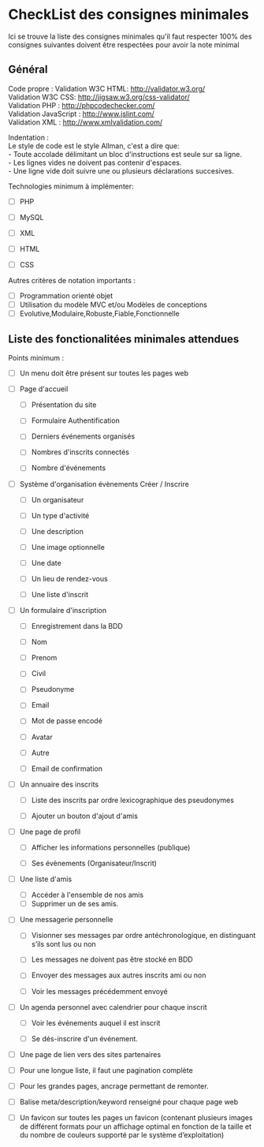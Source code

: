 CheckList des consignes minimales
==========================
Ici se trouve la liste des consignes minimales qu'il faut respecter
100% des consignes suivantes doivent être respectées pour avoir la note minimal

## Général ##
Code propre :
	Validation W3C HTML: http://validator.w3.org/  
	Validation W3C CSS:  http://jigsaw.w3.org/css-validator/  
	Validation PHP : http://phpcodechecker.com/  
	Validation JavaScript : http://www.jslint.com/  
	Validation XML : http://www.xmlvalidation.com/  

Indentation :  
   Le style de code est le style Allman, c'est a dire que:  
		- Toute accolade délimitant un bloc d'instructions est seule sur sa ligne.  
		- Les lignes vides ne doivent pas contenir d'espaces.    
		- Une ligne vide doit suivre une ou plusieurs déclarations succesives.  
	
Technologies minimum à implémenter:
- [ ] PHP
- [ ] MySQL
- [ ] XML
- [ ] HTML 
- [ ] CSS	


Autres critères de notation importants :

- [ ] Programmation orienté objet 
- [ ] Utilisation du modèle MVC et/ou Modèles de conceptions 
- [ ] Evolutive,Modulaire,Robuste,Fiable,Fonctionnelle

## Liste des fonctionalitées minimales attendues ##

Points minimum :
- [ ] Un menu doit être présent sur toutes les pages web

- [ ] Page d'accueil
 
	- [ ] Présentation du site 
	- [ ] Formulaire Authentification
	- [ ] Derniers événements organisés
	- [ ] Nombres d'inscrits connectés
	- [ ] Nombre d'événements


- [ ] Système d'organisation évènements Créer / Inscrire
 
	- [ ] Un organisateur 
	- [ ] Un type d'activité
	- [ ] Une description
	- [ ] Une image optionnelle
	- [ ] Une date
	- [ ] Un lieu de rendez-vous
	- [ ] Une liste d'inscrit



- [ ] Un formulaire d'inscription

	- [ ] Enregistrement dans la BDD
	- [ ] Nom
	- [ ] Prenom
	- [ ] Civil
	- [ ] Pseudonyme
	- [ ] Email
	- [ ] Mot de passe encodé
	- [ ] Avatar
	- [ ] Autre
	- [ ] Email de confirmation


- [ ] Un annuaire des inscrits

	- [ ] Liste des inscrits par ordre lexicographique des pseudonymes
	- [ ] Ajouter un bouton d'ajout d'amis


- [ ] Une page de profil

	- [ ] Afficher les informations personnelles (publique)
	- [ ] Ses évènements (Organisateur/Inscrit)


- [ ] Une liste d'amis

	- [ ] Accéder à l'ensemble de nos amis
	- [ ] Supprimer un de ses amis.

- [ ] Une messagerie personnelle

	- [ ] Visionner ses messages par ordre antéchronologique, en 
	distinguant s’ils sont lus ou non
	- [ ] Les messages ne doivent pas être stocké en BDD
	- [ ] Envoyer des messages aux autres inscrits ami ou non
	- [ ] Voir les messages précédemment envoyé


- [ ] Un agenda personnel avec calendrier pour chaque inscrit

	- [ ] Voir les événements auquel il est inscrit
	- [ ] Se dés-inscrire d'un événement.


- [ ] Une page de lien vers des sites partenaires
- [ ] Pour une longue liste, il faut une pagination complète 
- [ ] Pour les grandes pages, ancrage permettant de remonter.
- [ ] Balise meta/description/keyword renseigné pour chaque page web
- [ ] Un favicon sur toutes les pages un favicon (contenant  plusieurs images de différent formats pour un affichage optimal en 
fonction de la taille et du nombre de couleurs supporté par le système d’exploitation)







